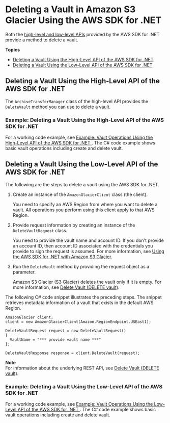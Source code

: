 # Deleting a Vault in Amazon S3 Glacier Using the AWS SDK for \.NET<a name="deleting-vaults-sdk-dotnet"></a>

Both the [high\-level and low\-level APIs](using-aws-sdk.md) provided by the AWS SDK for \.NET provide a method to delete a vault\.

**Topics**
+ [Deleting a Vault Using the High\-Level API of the AWS SDK for \.NET](#deleting-vault-sdk-dotnet-high-level)
+ [Deleting a Vault Using the Low\-Level API of the AWS SDK for \.NET](#deleting-vault-sdk-dotnet-low-level)

## Deleting a Vault Using the High\-Level API of the AWS SDK for \.NET<a name="deleting-vault-sdk-dotnet-high-level"></a>

The `ArchiveTransferManager` class of the high\-level API provides the `DeleteVault` method you can use to delete a vault\.

### Example: Deleting a Vault Using the High\-Level API of the AWS SDK for \.NET<a name="deleting-vaults-sdk-dotnet-high-level-example"></a>

For a working code example, see [Example: Vault Operations Using the High\-Level API of the AWS SDK for \.NET ](creating-vaults-dotnet-sdk.md#vault-operations-example-dotnet-highlevel)\. The C\# code example shows basic vault operations including create and delete vault\. 

## Deleting a Vault Using the Low\-Level API of the AWS SDK for \.NET<a name="deleting-vault-sdk-dotnet-low-level"></a>

The following are the steps to delete a vault using the AWS SDK for \.NET\.

1. Create an instance of the `AmazonGlacierClient` class \(the client\)\. 

   You need to specify an AWS Region from where you want to delete a vault\. All operations you perform using this client apply to that AWS Region\. 

1. Provide request information by creating an instance of the `DeleteVaultRequest` class\.

   You need to provide the vault name and account ID\. If you don't provide an account ID, then account ID associated with the credentials you provide to sign the request is assumed\. For more information, see [Using the AWS SDK for \.NET with Amazon S3 Glacier](using-aws-sdk-for-dot-net.md)\. 

1. Run the `DeleteVault` method by providing the request object as a parameter\. 

   Amazon S3 Glacier \(S3 Glacier\) deletes the vault only if it is empty\. For more information, see [Delete Vault \(DELETE vault\)](api-vault-delete.md)\.

The following C\# code snippet illustrates the preceding steps\. The snippet retrieves metadata information of a vault that exists in the default AWS Region\. 

```
AmazonGlacier client;
client = new AmazonGlacierClient(Amazon.RegionEndpoint.USEast1);

DeleteVaultRequest request = new DeleteVaultRequest()
{
  VaultName = "*** provide vault name ***"
};

DeleteVaultResponse response = client.DeleteVault(request);
```

**Note**  
For information about the underlying REST API, see [Delete Vault \(DELETE vault\)](api-vault-delete.md)\.

### Example: Deleting a Vault Using the Low\-Level API of the AWS SDK for \.NET<a name="creating-vaults-sdk-dotnet-low-level-example"></a>

For a working code example, see [Example: Vault Operations Using the Low\-Level API of the AWS SDK for \.NET ](creating-vaults-dotnet-sdk.md#vault-operations-example-dotnet-lowlevel)\. The C\# code example shows basic vault operations including create and delete vault\. 